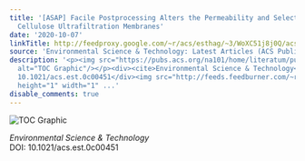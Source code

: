```yaml
---
title: '[ASAP] Facile Postprocessing Alters the Permeability and Selectivity of Microbial
  Cellulose Ultrafiltration Membranes'
date: '2020-10-07'
linkTitle: http://feedproxy.google.com/~r/acs/esthag/~3/WoXC51j8j0Q/acs.est.0c00451
source: 'Environmental Science & Technology: Latest Articles (ACS Publications)'
description: '<p><img src="https://pubs.acs.org/na101/home/literatum/publisher/achs/journals/content/esthag/0/esthag.ahead-of-print/acs.est.0c00451/20201007/images/medium/es0c00451_0008.gif"
  alt="TOC Graphic"/></p><div><cite>Environmental Science & Technology</cite></div><div>DOI:
  10.1021/acs.est.0c00451</div><img src="http://feeds.feedburner.com/~r/acs/esthag/~4/WoXC51j8j0Q"
  height="1" width="1" ...'
disable_comments: true
---
```

<p><img src="https://pubs.acs.org/na101/home/literatum/publisher/achs/journals/content/esthag/0/esthag.ahead-of-print/acs.est.0c00451/20201007/images/medium/es0c00451_0008.gif" alt="TOC Graphic"/></p><div><cite>Environmental Science & Technology</cite></div><div>DOI: 10.1021/acs.est.0c00451</div><img src="http://feeds.feedburner.com/~r/acs/esthag/~4/WoXC51j8j0Q" height="1" width="1" ...